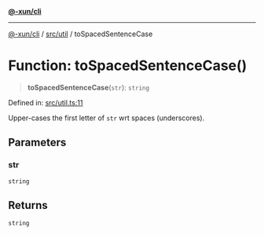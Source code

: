 [**@-xun/cli**](../../../README.md)

***

[@-xun/cli](../../../README.md) / [src/util](../README.md) / toSpacedSentenceCase

# Function: toSpacedSentenceCase()

> **toSpacedSentenceCase**(`str`): `string`

Defined in: [src/util.ts:11](https://github.com/Xunnamius/cli-utils/blob/c7a284e51ef5349c2f43c26fe07feb15a870a5a3/src/util.ts#L11)

Upper-cases the first letter of `str` wrt spaces (underscores).

## Parameters

### str

`string`

## Returns

`string`
